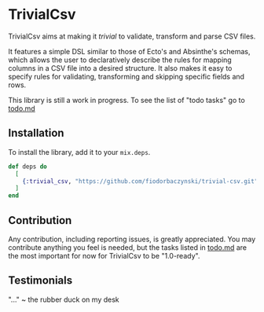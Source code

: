 # TrivialCsv

TrivialCsv aims at making it *trivial* to validate, transform and parse CSV files.

It features a simple DSL similar to those of Ecto's and Absinthe's schemas, which allows the user to declaratively describe the rules for mapping columns in a CSV file into a desired structure. It also makes it easy to specify rules for validating, transforming and skipping specific fields and rows.

This library is still a work in progress. To see the list of "todo tasks" go to [todo.md](./docs/todo.md)

## Installation

To install the library, add it to your `mix.deps`.

```elixir
def deps do
  [
    {:trivial_csv, "https://github.com/fiodorbaczynski/trivial-csv.git"}
  ]
end
```

## Contribution

Any contribution, including reporting issues, is greatly appreciated. You may contribute anything you feel is needed, but the tasks listed in [todo.md](./docs/todo.md) are the most important for now for TrivialCsv to be "1.0-ready".

## Testimonials

"..." ~ the rubber duck on my desk

